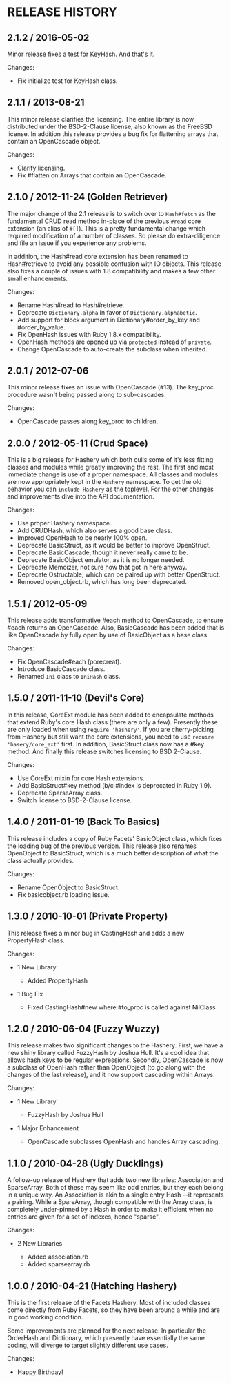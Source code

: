 # RELEASE HISTORY

## 2.1.2 / 2016-05-02

Minor release fixes a test for KeyHash. And that's it.

Changes:

* Fix initialize test for KeyHash class.


## 2.1.1 / 2013-08-21

This minor release clarifies the licensing. The entire library is now
distributed under the BSD-2-Clause license, also known as the FreeBSD
license. In addition this release provides a bug fix for flattening
arrays that contain an OpenCascade object.

Changes:

* Clarify licensing.
* Fix #flatten on Arrays that contain an OpenCascade.


## 2.1.0 / 2012-11-24 (Golden Retriever)

The major change of the 2.1 release is to switch over to `Hash#fetch`
as the fundamental CRUD read method in-place of the previous `#read` core
extension (an alias of `#[]`). This is a pretty fundamental change which
required modification of a number of classes. So please do extra-diligence
and file an issue if you experience any problems.

In addition, the Hash#read core extension has been renamed to Hash#retrieve
to avoid any possible confusion with IO objects. This release also fixes
a couple of issues with 1.8 compatibility and makes a few other small 
enhancements.

Changes:

* Rename Hash#read to Hash#retrieve.
* Deprecate `Dictionary.alpha` in favor of `Dictionary.alphabetic`.
* Add support for block argument in Dictionary#order_by_key and #order_by_value.
* Fix OpenHash issues with Ruby 1.8.x compatibility.
* OpenHash methods are opened up via `protected` instead of `private`.
* Change OpenCascade to auto-create the subclass when inherited.


## 2.0.1 / 2012-07-06

This minor release fixes an issue with OpenCascade (#13).
The key_proc procedure wasn't being passed along to sub-cascades. 

Changes:

* OpenCascade passes along key_proc to children.


## 2.0.0 / 2012-05-11 (Crud Space)

This is a big release for Hashery which both culls some of it's
less fitting classes and modules while greatly improving the rest.
The first and most immediate change is use of a proper namespace.
All classes and modules are now appropriately kept in the `Hashery`
namespace. To get the old behavior you can `include Hashery` as the
toplevel. For the other changes and improvements dive into the 
API documentation.

Changes:

* Use proper Hashery namespace.
* Add CRUDHash, which also serves a good base class.
* Improved OpenHash to be nearly 100% open.
* Deprecate BasicStruct, as it would be better to improve OpenStruct.
* Deprecate BasicCascade, though it never really came to be.
* Deprecate BasicObject emulator, as it is no longer needed.
* Deprecate Memoizer, not sure how that got in here anyway.
* Deprecate Ostructable, which can be paired up with better OpenStruct.
* Removed open_object.rb, which has long been deprecated.


## 1.5.1 / 2012-05-09

This release adds transformative #each method to OpenCascade, to
ensure #each returns an OpenCascade. Also, BasicCascade has been
added that is like OpenCascade by fully open by use of BasicObject
as a base class.

Changes:

* Fix OpenCascade#each (porecreat).
* Introduce BasicCascade class.
* Renamed `Ini` class to `IniHash` class.


## 1.5.0 / 2011-11-10 (Devil's Core)

In this release, CoreExt module has been added to encapsulate
methods that extend Ruby's core Hash class (there are only a few).
Presently these are only loaded when using `require 'hashery'`.
If you are cherry-picking from Hashery but still want the core
extensions, you need to use `require 'hasery/core_ext'` first.
In addition, BasicStruct class now has a #key method. And finally
this release switches licensing to BSD 2-Clause.

Changes:

* Use CoreExt mixin for core Hash extensions.
* Add BasicStruct#key method (b/c #index is deprecated in Ruby 1.9).
* Deprecate SparseArray class.
* Switch license to BSD-2-Clause license.


## 1.4.0 / 2011-01-19 (Back To Basics)

This release includes a copy of Ruby Facets' BasicObject class, which
fixes the loading bug of the previous version. This release also renames
OpenObject to BasicStruct, which is a much better description of what the
class actually provides.

Changes:

* Rename OpenObject to BasicStruct.
* Fix basicobject.rb loading issue.


## 1.3.0 / 2010-10-01 (Private Property)

This release fixes a minor bug in CastingHash and adds a new
PropertyHash class.

Changes:

* 1 New Library

  * Added PropertyHash

* 1 Bug Fix

  * Fixed CastingHash#new where #to_proc is called against NilClass


## 1.2.0 / 2010-06-04 (Fuzzy Wuzzy)

This release makes two significant changes to the Hashery.
First, we have a new shiny library called FuzzyHash by
Joshua Hull. It's a cool idea that allows hash keys to be
regular expressions. Secondly, OpenCascade is now a subclass
of OpenHash rather than OpenObject (to go along with the
changes of the last release), and it now support cascading
within Arrays.

Changes:

* 1 New Library

  * FuzzyHash by Joshua Hull

* 1 Major Enhancement

  * OpenCascade subclasses OpenHash and handles Array cascading.


## 1.1.0 / 2010-04-28 (Ugly Ducklings)

A follow-up release of Hashery that adds two new libraries:
Association and SparseArray. Both of these may seem like odd
entries, but they each belong in a unique way. An Association
is akin to a single entry Hash --it represents a pairing.
While a SpareArray, though compatible with the Array class,
is completely under-pinned by a Hash in order to make it
efficient when no entries are given for a set of indexes,
hence "sparse".

Changes:

* 2 New Libraries

  * Added association.rb
  * Added sparsearray.rb


## 1.0.0 / 2010-04-21 (Hatching Hashery)

This is the first release of the Facets Hashery.
Most of included classes come directly from Ruby
Facets, so they have been around a while and are
in good working condition.

Some improvements are planned for the next release.
In particular the OrderHash and Dictionary, which
presently have essentially the same coding, will
diverge to target slightly different use cases.

Changes:

* Happy Birthday!

